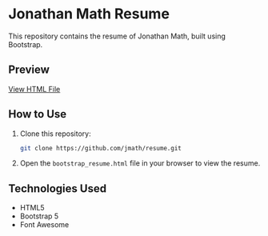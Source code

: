 # Jonathan Math Resume

This repository contains the resume of Jonathan Math, built using Bootstrap.

## Preview

[View HTML File](https://jmath1.github.io/ResponsiveResume)

## How to Use

1. Clone this repository:
   ```bash
   git clone https://github.com/jmath/resume.git
   ```
2. Open the `bootstrap_resume.html` file in your browser to view the resume.

## Technologies Used

- HTML5
- Bootstrap 5
- Font Awesome
